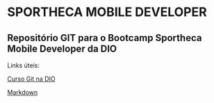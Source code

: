 # SPORTHECA MOBILE DEVELOPER

## Repositório GIT para o Bootcamp Sportheca Mobile Developer da DIO

Links úteis:

[Curso Git na DIO](https://web.dio.me/course/introducao-ao-git-e-ao-github/learning/75b9fe49-6ed4-4480-83a7-7e37fc356aa9)

[Markdown](https://docs.github.com/pt/github/writing-on-github/getting-started-with-writing-and-formatting-on-github/basic-writing-and-formatting-syntax)

